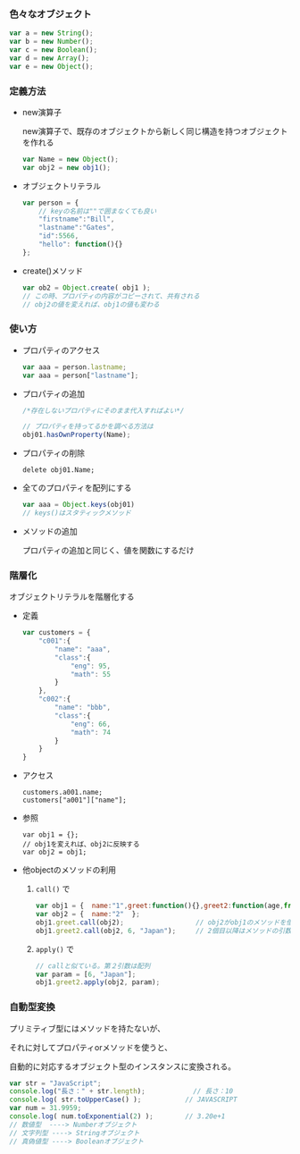 ### 色々なオブジェクト

```javascript
var a = new String();
var b = new Number();
var c = new Boolean();
var d = new Array();
var e = new Object();
```



### 定義方法

* new演算子

   new演算子で、既存のオブジェクトから新しく同じ構造を持つオブジェクトを作れる

   ```javascript
   var Name = new Object();
   var obj2 = new obj1();
   ```

* オブジェクトリテラル

   ```javascript
   var person = {
       // keyの名前は""で囲まなくても良い
       "firstname":"Bill",
       "lastname":"Gates",
       "id":5566,
       "hello": function(){}
   };
   ```

* create()メソッド

   ```javascript
   var ob2 = Object.create( obj1 );
   // この時、プロパティの内容がコピーされて、共有される
   // obj2の値を変えれば、obj1の値も変わる
   ```



### 使い方

* プロパティのアクセス

   ```javascript
   var aaa = person.lastname;
   var aaa = person["lastname"];
   ```

* プロパティの追加

   ```javascript
   /*存在しないプロパティにそのまま代入すればよい*/
   
   // プロパティを持ってるかを調べる方法は
   obj01.hasOwnProperty(Name);
   ```

* プロパティの削除

   `delete obj01.Name;`

* 全てのプロパティを配列にする

   ```javascript
   var aaa = Object.keys(obj01)
   // keys()はスタティックメソッド
   ```

* メソッドの追加

   プロパティの追加と同じく、値を関数にするだけ



### 階層化

オブジェクトリテラルを階層化する

* 定義

   ```javascript
   var customers = {
       "c001":{
           "name": "aaa",
           "class":{
               "eng": 95,
               "math": 55
           }
       },
       "c002":{
           "name": "bbb",
           "class":{
               "eng": 66,
               "math": 74
           }
       }
   }
   ```

* アクセス

   ```javas
   customers.a001.name;
   customers["a001"]["name"];
   ```

* 参照

   ```javas
   var obj1 = {};
   // obj1を変えれば、obj2に反映する
   var obj2 = obj1;
   ```

* 他objectのメソッドの利用

   1. `call()` で

      ```javascript
      var obj1 = {  name:"1",greet:function(){},greet2:function(age,from){}  };
      var obj2 = {  name:"2"  };
      obj1.greet.call(obj2);                  // obj2がobj1のメソッドを借りて使う
      obj1.greet2.call(obj2, 6, "Japan");     // 2個目以降はメソッドの引数
      ```

   2. `apply()` で

      ```javascript
      // callと似ている。第２引数は配列
      var param = [6, "Japan"];
      obj1.greet2.apply(obj2, param);
      ```





### 自動型変換

プリミティブ型にはメソッドを持たないが、 

それに対してプロパティorメソッドを使うと、 

自動的に対応するオブジェクト型のインスタンスに変換される。

```javascript
var str = "JavaScript";
console.log("長さ：" + str.length);			// 長さ：10
console.log( str.toUpperCase() );			// JAVASCRIPT
var num = 31.9959;
console.log( num.toExponential(2) );		// 3.20e+1
// 数値型	----> Numberオブジェクト
// 文字列型	----> Stringオブジェクト
// 真偽値型	----> Booleanオブジェクト
```

































